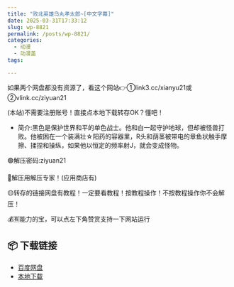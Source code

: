 ```yaml
---
title: "败北英雄乌丸孝太郎~[中文字幕]"
date: 2025-03-31T17:33:12
slug: wp-8821
permalink: /posts/wp-8821/
categories:
  - 动漫
  - 动漫盖
tags:

---
```


如果两个网盘都没有资源了，看这个网站👉①link3.cc/xianyu21或②vlink.cc/ziyuan21

(本站)不需要注册账号！直接点本地下载转存OK？懂吧！

*   简介:黑色是保护世界和平的单色战士。他和白一起守护地球，但却被怪兽打败。他被困在一个装满壮☆阳药的容器里，R头和荫茎被带电的章鱼状触手摩擦、揉捏和操纵，如果他以恒定的频率射J，就会变成怪物。

🟢解压密码:ziyuan21

🔵解压用解压专家！(应用商店有)

🟡转存的链接网盘有教程！一定要看教程！按教程操作！不按教程操作你不会解压！

💰🈶能力的宝，可以点左下角赞赏支持一下网站运行

## 📦 下载链接
- [百度网盘](https://blziyuan21.com/pay-download/8821?key=7c02314892&down_id=0)
- [本地下载](https://blziyuan21.com/pay-download/8821?key=7c02314892&down_id=1)

